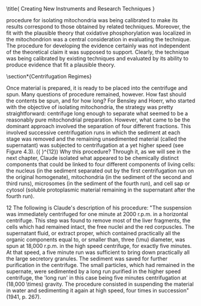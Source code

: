 \title{
Creating New Instruments and Research Techniques
}

procedure for isolating mitochondria was being calibrated to make its results correspond to those obtained by related techniques. Moreover, the fit with the plausible theory that oxidative phosphorylation was localized in the mitochondrion was a central consideration in evaluating the technique. The procedure for developing the evidence certainly was not independent of the theoretical claim it was supposed to support. Clearly, the technique was being calibrated by existing techniques and evaluated by its ability to produce evidence that fit a plausible theory.

\section*{Centrifugation Regimes}

Once material is prepared, it is ready to be placed into the centrifuge and spun. Many questions of procedure remained, however. How fast should the contents be spun, and for how long? For Bensley and Hoerr, who started with the objective of isolating mitochondria, the strategy was pretty straightforward: centrifuge long enough to separate what seemed to be a reasonably pure mitochondrial preparation. However, what came to be the dominant approach involved the separation of four different fractions. This involved successive centrifugation runs in which the sediment at each stage was removed and the remaining unsedimented material (called the supernatant) was subjected to centrifugation at a yet higher speed (see Figure 4.3). \({ }^{12}\) Why this procedure? Through it, as we will see in the next chapter, Claude isolated what appeared to be chemically distinct components that could be linked to four different components of living cells: the nucleus (in the sediment separated out by the first centrifugation run on the original homogenate), mitochondria (in the sediment of the second and third runs), microsomes (in the sediment of the fourth run), and cell sap or cytosol (soluble protoplasmic material remaining in the supernatant after the fourth run).

12 The following is Claude's description of his procedure: "The suspension was immediately centrifuged for one minute at 2000 r.p.m. in a horizontal centrifuge. This step was found to remove most of the liver fragments, the cells which had remained intact, the free nuclei and the red corpuscles. The supernatant fluid, or extract proper, which contained practically all the organic components equal to, or smaller than, three \(\mu\) diameter, was spun at 18,000 r.p.m. in the high speed centrifuge, for exactly five minutes. At that speed, a five minute run was sufficient to bring down practically all the large secretory granules. The sediment was saved for further purification in the centrifuge. The small particles, which had remained in the supernate, were sedimented by a long run purified in the higher speed centrifuge, the 'long run' in this case being five minutes centrifugation at \(18,000 \times\) gravity. The procedure consisted in suspending the material in water and sedimenting it again at high speed, four times in succession" (1941, p. 267).
